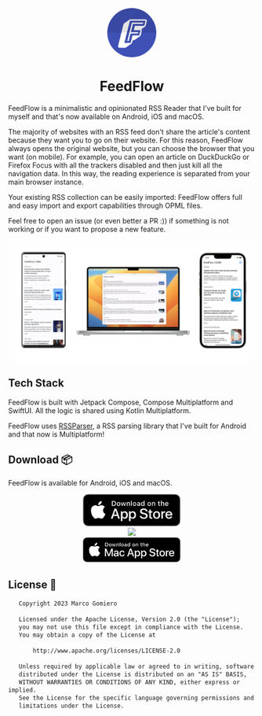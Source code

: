 <div align="center">
  <img style="border-radius: 50%" src="assets/logo/icon-512.png" width="100px">
  <h1>FeedFlow</h1>
</div>

FeedFlow is a minimalistic and opinionated RSS Reader that I've built for myself and that's now available on Android, iOS and macOS.

The majority of websites with an RSS feed don't share the article's content because they want you to go on their website. For this reason, FeedFlow always opens the original website, but you can choose the browser that you want (on mobile). For example, you can open an article on DuckDuckGo or Firefox Focus with all the trackers disabled and then just kill all the navigation data. In this way, the reading experience is separated from your main browser instance.

Your existing RSS collection can be easily imported: FeedFlow offers full and easy import and export capabilities through OPML files.

Feel free to open an issue (or even better a PR :)) if something is not working or if you want to propose a new feature.

<div align="center">
  <img src="assets/banners.png">
</div>

## Tech Stack

FeedFlow is built with Jetpack Compose, Compose Multiplatform and SwiftUI. All the logic is shared using Kotlin Multiplatform.

FeedFlow uses [RSSParser](https://github.com/prof18/RSS-Parser), a RSS parsing library that I've built for Android and that now is Multiplatform!

## Download 📦

FeedFlow is available for Android, iOS and macOS.

<div align="center"><a href="https://apps.apple.com/us/app/feedflow-rss-reader/id6447210518"><img src="assets/appstore/app_store_download.svg" width="200px"/></a></div>
<div align="center"><a href="https://play.google.com/store/apps/details?id=com.prof18.feedflow"><img src="https://play.google.com/intl/en_us/badges/images/generic/en_badge_web_generic.png" width="230px"/></a></div>
<div align="center"><a href="https://github.com/prof18/feed-flow/releases/latest"><img src="assets/appstore/mac_store_download.svg" width="200px" /></a></div>

## License 📄

```
   Copyright 2023 Marco Gomiero

   Licensed under the Apache License, Version 2.0 (the "License");
   you may not use this file except in compliance with the License.
   You may obtain a copy of the License at

       http://www.apache.org/licenses/LICENSE-2.0

   Unless required by applicable law or agreed to in writing, software
   distributed under the License is distributed on an "AS IS" BASIS,
   WITHOUT WARRANTIES OR CONDITIONS OF ANY KIND, either express or implied.
   See the License for the specific language governing permissions and
   limitations under the License.
```
